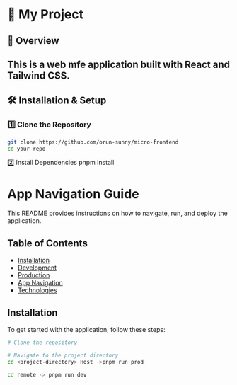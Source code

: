 # 🚀 My Project

## 📌 Overview

## This is a web mfe application built with **React** and **Tailwind CSS**.

## 🛠 Installation & Setup

### 1️⃣ **Clone the Repository**

```sh
git clone https://github.com/orun-sunny/micro-frontend
cd your-repo
```

2️⃣ Install Dependencies
pnpm install

# App Navigation Guide

This README provides instructions on how to navigate, run, and deploy the application.

## Table of Contents

- [Installation](#installation)
- [Development](#development)
- [Production](#production)
- [App Navigation](#app-navigation)
- [Technologies](#technologies)

## Installation

To get started with the application, follow these steps:

```bash
# Clone the repository

# Navigate to the project directory
cd <project-directory> Host ->pnpm run prod

cd remote -> pnpm run dev

